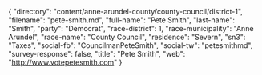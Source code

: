 {
  "directory": "content/anne-arundel-county/county-council/district-1",
  "filename": "pete-smith.md",
  "full-name": "Pete Smith",
  "last-name": "Smith",
  "party": "Democrat",
  "race-district": 1,
  "race-municipality": "Anne Arundel",
  "race-name": "County Council",
  "residence": "Severn",
  "sn3": "Taxes",
  "social-fb": "CouncilmanPeteSmith",
  "social-tw": "petesmithmd",
  "survey-response": false,
  "title": "Pete Smith",
  "web": "http://www.votepetesmith.com"
}

